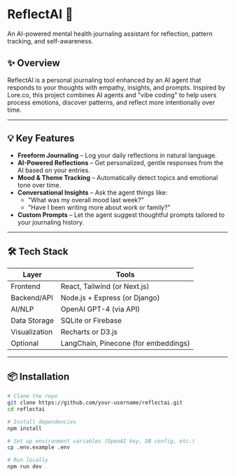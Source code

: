 # ReflectAI 🧠  
An AI-powered mental health journaling assistant for reflection, pattern tracking, and self-awareness.

## ✨ Overview
ReflectAI is a personal journaling tool enhanced by an AI agent that responds to your thoughts with empathy, insights, and prompts. Inspired by Lore.co, this project combines AI agents and "vibe coding" to help users process emotions, discover patterns, and reflect more intentionally over time.

---

## 💡 Key Features
- **Freeform Journaling** – Log your daily reflections in natural language.
- **AI-Powered Reflections** – Get personalized, gentle responses from the AI based on your entries.
- **Mood & Theme Tracking** – Automatically detect topics and emotional tone over time.
- **Conversational Insights** – Ask the agent things like:
  - "What was my overall mood last week?"
  - "Have I been writing more about work or family?"
- **Custom Prompts** – Let the agent suggest thoughtful prompts tailored to your journaling history.

---

## 🛠 Tech Stack

| Layer        | Tools                          |
|--------------|--------------------------------|
| Frontend     | React, Tailwind (or Next.js)   |
| Backend/API  | Node.js + Express (or Django)  |
| AI/NLP       | OpenAI GPT-4 (via API)         |
| Data Storage | SQLite or Firebase             |
| Visualization| Recharts or D3.js              |
| Optional     | LangChain, Pinecone (for embeddings)

---

## 📦 Installation

```bash
# Clone the repo
git clone https://github.com/your-username/reflectai.git
cd reflectai

# Install dependencies
npm install

# Set up environment variables (OpenAI key, DB config, etc.)
cp .env.example .env

# Run locally
npm run dev
